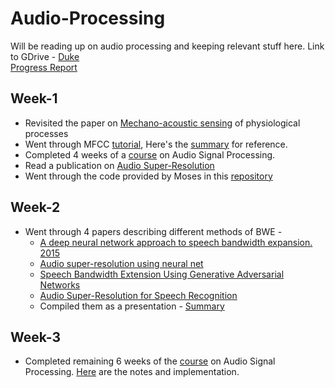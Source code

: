 # Audio-Processing
Will be reading up on audio processing and keeping relevant stuff here. Link to GDrive - [Duke](https://drive.google.com/drive/folders/1NIgnEmLMugQUwR_ilkgHIskqYfV8dx9c?usp=sharing)   
[Progress Report](https://docs.google.com/document/d/1AbSwuFQhJF9W0XB-EotXYFiuZ9I35bLrpWuaBlJk2wo/edit?usp=sharing)
## Week-1
- Revisited the paper on [Mechano-acoustic sensing](https://www.researchgate.net/publication/347308988_Long-term_continuous_and_multimodal_monitoring_of_respiratory_digital_biomarkers_via_wireless_epidermal_mechano-acoustic_sensing_in_clinical_and_home_settings_for_COVID-19_patients) of physiological processes
- Went through MFCC [tutorial](https://www.kaggle.com/ilyamich/mfcc-implementation-and-tutorial), Here's the [summary](./MFCC_tutorial.ipynb) for reference.
- Completed 4 weeks of a [course](https://www.coursera.org/learn/audio-signal-processing) on Audio Signal Processing. 
- Read a publication on [Audio Super-Resolution](https://www.amazon.science/publications/audio-super-resolution-for-speech-recognition)
- Went through the code provided by Moses in this [repository](https://github.com/mosesfuego/YES_NO-ALL)

## Week-2
- Went through 4 papers describing different methods of BWE -
  - [A deep neural network approach to speech bandwidth expansion. 2015](https://ieeexplore.ieee.org/document/7178801)
  - [ Audio super-resolution using neural net](https://arxiv.org/pdf/1708.00853.pdf)
  - [Speech Bandwidth Extension Using Generative Adversarial Networks](https://ieeexplore.ieee.org/document/8462588)
  - [ Audio Super-Resolution for Speech Recognition](https://www.amazon.science/publications/audio-super-resolution-for-speech-recognition)
  - Compiled them as a presentation - [Summary](https://docs.google.com/presentation/d/12bt9nd7ysvaw8uuf6zvIDTP-xHePY6l3UQP-r1t6V5E/edit?usp=sharing)

## Week-3
- Completed remaining 6 weeks of the [course](https://www.coursera.org/learn/audio-signal-processing) on Audio Signal Processing. [Here](./Coursera-ASP/README.md) are the notes and implementation.

